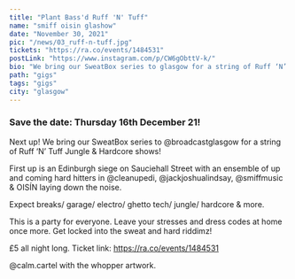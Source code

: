 ```yaml
---
title: "Plant Bass'd Ruff 'N' Tuff"
name: "smiff oisin glashow"
date: "November 30, 2021"
pic: "/news/03_ruff-n-tuff.jpg"
tickets: "https://ra.co/events/1484531"
postLink: "https://www.instagram.com/p/CW6gObttV-k/"
bio: "We bring our SweatBox series to glasgow for a string of Ruff ‘N’ Tuff Jungle & Hardcore shows!..."
path: "gigs"
tags: "gigs"
city: "glasgow"
---
```


### Save the date: Thursday 16th December 21!

Next up! We bring our SweatBox series to @broadcastglasgow for a string of Ruff ‘N’ Tuff Jungle & Hardcore shows!

First up is an Edinburgh siege on Sauciehall Street with an ensemble of up and coming hard hitters in @cleanupedi, @jackjoshualindsay, @smiffmusic & OISÍN laying down the noise.

Expect breaks/ garage/ electro/ ghetto tech/ jungle/ hardcore & more.

This is a party for everyone. Leave your stresses and dress codes at home once more. Get locked into the sweat and hard riddimz!

£5 all night long. Ticket link: https://ra.co/events/1484531

@calm.cartel with the whopper artwork.
